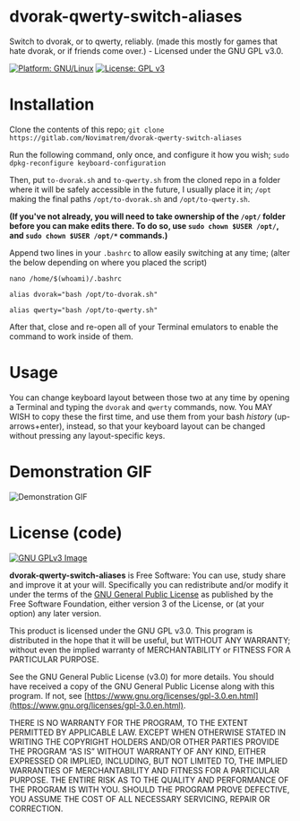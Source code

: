 # dvorak-qwerty-switch-aliases
Switch to dvorak, or to qwerty, reliably. (made this mostly for games that hate dvorak, or if friends come over.) - Licensed under the GNU GPL v3.0.

[![Platform: GNU/Linux](https://img.shields.io/badge/platform-GNU/Linux-blue.svg)](www.kernel.org/linux.html) [![License: GPL v3](https://img.shields.io/badge/License-GPLv3-blue.svg)](https://www.gnu.org/licenses/gpl-3.0)

# Installation
Clone the contents of this repo;
``git clone https://gitlab.com/Novimatrem/dvorak-qwerty-switch-aliases``

Run the following command, only once, and configure it how you wish;
``sudo dpkg-reconfigure keyboard-configuration``

Then, put `to-dvorak.sh` and `to-qwerty.sh` from the cloned repo in a folder where it will be safely accessible in the future, I usually place it in;
``/opt``
making the final paths ``/opt/to-dvorak.sh`` and ``/opt/to-qwerty.sh``.

**(If you've not already, you will need to take ownership of the ``/opt/`` folder before you can make edits there. To do so, use ``sudo chown $USER /opt/``, and ``sudo chown $USER /opt/*`` commands.)**

Append two lines in your ``.bashrc`` to allow easily switching at any time; (alter the below depending on where you placed the script) 

```nano /home/$(whoami)/.bashrc```

```alias dvorak="bash /opt/to-dvorak.sh"```

```alias qwerty="bash /opt/to-qwerty.sh"```


After that, close and re-open all of your Terminal emulators to enable the command to work inside of them.


# Usage
You can change keyboard layout between those two at any time by opening a Terminal and typing the ``dvorak`` and ``qwerty`` commands, now. You MAY WISH to copy these the first time, and use them from your bash *history* (up-arrows+enter), instead, so that your keyboard layout can be changed without pressing any layout-specific keys.

# Demonstration GIF
![Demonstration GIF](https://gitlab.com/Novimatrem/dvorak-qwerty-switch-aliases/-/raw/master/demonstration.gif)

# License (code)
[![GNU GPLv3 Image](https://www.gnu.org/graphics/gplv3-127x51.png)](http://www.gnu.org/licenses/gpl-3.0.en.html)  

**dvorak-qwerty-switch-aliases** is Free Software: You can use, study share and improve it at your will. Specifically you can redistribute and/or modify it under the terms of the
[GNU General Public License](https://www.gnu.org/licenses/gpl.html) as
published by the Free Software Foundation, either version 3 of the License, or
(at your option) any later version.

This product is licensed under the GNU GPL v3.0.
This program is distributed in the hope that it will be useful, 
but WITHOUT ANY WARRANTY; without even the implied warranty of 
MERCHANTABILITY or FITNESS FOR A PARTICULAR PURPOSE. 

See the GNU General Public License (v3.0) for more details. 
You should have received a copy of the GNU General Public License along with
this program.  If not, see [https://www.gnu.org/licenses/gpl-3.0.en.html](https://www.gnu.org/licenses/gpl-3.0.en.html). 

THERE IS NO WARRANTY FOR THE PROGRAM, TO THE EXTENT PERMITTED BY
APPLICABLE LAW. EXCEPT WHEN OTHERWISE STATED IN WRITING THE COPYRIGHT HOLDERS
AND/OR OTHER PARTIES PROVIDE THE PROGRAM “AS IS” WITHOUT WARRANTY OF ANY KIND,
EITHER EXPRESSED OR IMPLIED, INCLUDING, BUT NOT LIMITED TO, THE IMPLIED
WARRANTIES OF MERCHANTABILITY AND FITNESS FOR A PARTICULAR PURPOSE. THE ENTIRE 
RISK AS TO THE QUALITY AND PERFORMANCE OF THE PROGRAM IS WITH YOU. SHOULD THE
PROGRAM PROVE DEFECTIVE, YOU ASSUME THE COST OF ALL NECESSARY SERVICING,
REPAIR OR CORRECTION. 

